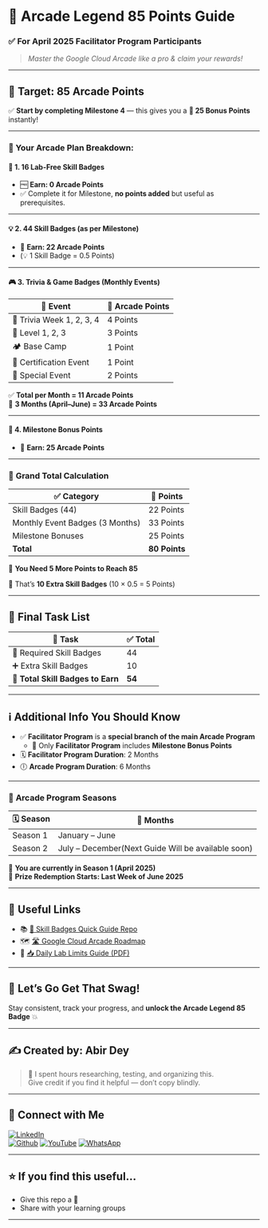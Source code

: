 # 🎯 Arcade Legend 85 Points Guide  
### ✅ For April 2025 Facilitator Program Participants  
> *Master the Google Cloud Arcade like a pro & claim your rewards!*

---

## 🎯 **Target: 85 Arcade Points**

✅ **Start by completing Milestone 4** — this gives you a **🎁 25 Bonus Points** instantly!

---

### 📌 Your Arcade Plan Breakdown:

#### 🧪 1. **16 Lab-Free Skill Badges**  
- 🆓 **Earn: 0 Arcade Points**  
- ✅ Complete it for Milestone, **no points added** but useful as prerequisites.

---

#### 💡 2. **44 Skill Badges (as per Milestone)**  
- 🎯 **Earn: 22 Arcade Points**  
- (💡 1 Skill Badge = 0.5 Points)

---

#### 🎮 3. **Trivia & Game Badges (Monthly Events)**

| 🎉 Event | 🔢 Arcade Points |
|---------|------------------|
| 🧠 Trivia Week 1, 2, 3, 4 | 4 Points |
| 🎯 Level 1, 2, 3          | 3 Points |
| 🏕️ Base Camp              | 1 Point  |
| 🪪 Certification Event     | 1 Point  |
| 🌟 Special Event          | 2 Points |

✅ **Total per Month = 11 Arcade Points**  
📅 **3 Months (April–June) = 33 Arcade Points**

---

#### 🏁 4. **Milestone Bonus Points**  
- 🎉 **Earn: 25 Arcade Points**

---

### 🔢 **Grand Total Calculation**

| ✅ Category | 🎯 Points |
|------------|-----------|
| Skill Badges (44) | 22 Points |
| Monthly Event Badges (3 Months) | 33 Points |
| Milestone Bonuses | 25 Points |
| **Total** | **80 Points** |

📌 **You Need 5 More Points to Reach 85**

🎯 That’s **10 Extra Skill Badges** (10 × 0.5 = 5 Points)

---

## 🔁 **Final Task List**

| 📝 Task | ✅ Total |
|--------|----------|
| 🏅 Required Skill Badges | 44 |
| ➕ Extra Skill Badges | 10 |
| **🎯 Total Skill Badges to Earn** | **54** |

---

## ℹ️ Additional Info You Should Know

- ✅ **Facilitator Program** is a **special branch of the main Arcade Program**
  - 🎯 Only **Facilitator Program** includes **Milestone Bonus Points**
- 🗓️ **Facilitator Program Duration**: 2 Months  
- 🕕 **Arcade Program Duration**: 6 Months

---

### 📆 **Arcade Program Seasons**

| 🗓️ Season | 📍 Months |
|-----------|-----------|
| Season 1 | January – June |
| Season 2 | July – December(Next Guide Will be available soon) |

📌 **You are currently in Season 1 (April 2025)**  
🎁 **Prize Redemption Starts: Last Week of June 2025**

---

## 🔗 Useful Links

- 📚 [🎯 Skill Badges Quick Guide Repo](https://github.com/Arcade-With-Us/Google-Cloud-Labs/blob/main/Google%20Cloud%20Skill%20Badges%20Ultimate%20Quick%20Guide/Google%20Cloud%20Facilitator%20Program%20Details.md)
- 🗺️ [🛣️ Google Cloud Arcade Roadmap](https://github.com/Arcade-With-Us/Google-Cloud-Labs/blob/main/Google%20Cloud%20Skill%20Badges%20Ultimate%20Quick%20Guide/Arcade%20Program%20RoadMap.md)
- 📘 [📥 Daily Lab Limits Guide (PDF)](https://github.com/Arcade-With-Us/Google-Cloud-Labs/blob/main/Google%20Cloud%20Skill%20Badges%20Ultimate%20Quick%20Guide/Daily_Lab_Limit.pdf)

---

## 🙌 Let’s Go Get That Swag!

Stay consistent, track your progress, and **unlock the Arcade Legend 85 Badge** 💥  

---

## ✍️ Created by: **Abir Dey**

> 🙌 I spent hours researching, testing, and organizing this.  
> Give credit if you find it helpful — don’t copy blindly.

---

## 📢 Connect with Me

[![LinkedIn](https://img.shields.io/badge/LinkedIn-Tripti%20Gupta-blue?logo=linkedin)](https://www.linkedin.com/in/tripti-gupta-a28a6832b)  
[![Github](https://img.shields.io/badge/GitHub-Arcade%20With%20Us-white?logo=github)](https://github.com/Arcade-With-Us)
[![YouTube](https://img.shields.io/badge/YouTube-Arcade%20With%20Us-red?logo=youtube)](https://www.youtube.com/@ARCADEWITHUS_We)
[![WhatsApp](https://img.shields.io/badge/Instagram-Arcade%20With%20Us-green?logo=WhatsApp)](https://chat.whatsapp.com/KN3NvYNTJvU5xMCVTORJtS)

---

## ⭐ If you find this useful...

- Give this repo a 🌟
- Share with your learning groups

---
